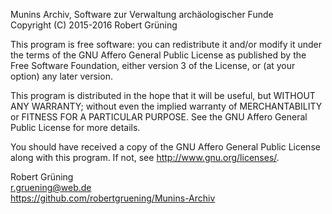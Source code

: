 Munins Archiv, Software zur Verwaltung archäologischer Funde  
Copyright (C) 2015-2016  Robert Grüning

This program is free software: you can redistribute it and/or modify
it under the terms of the GNU Affero General Public License as
published by the Free Software Foundation, either version 3 of the
License, or (at your option) any later version.

This program is distributed in the hope that it will be useful,
but WITHOUT ANY WARRANTY; without even the implied warranty of
MERCHANTABILITY or FITNESS FOR A PARTICULAR PURPOSE.  See the
GNU Affero General Public License for more details.

You should have received a copy of the GNU Affero General Public License
along with this program.  If not, see <http://www.gnu.org/licenses/>.


Robert Grüning  
r.gruening@web.de  
https://github.com/robertgruening/Munins-Archiv
